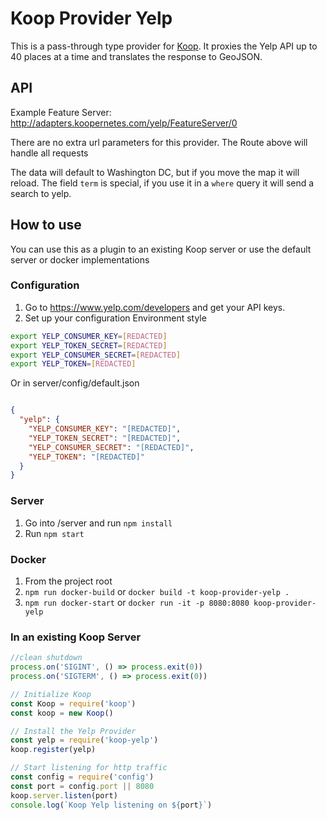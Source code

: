 # Koop Provider Yelp

This is a pass-through type provider for [Koop](https://koopjs.github.io). It proxies the Yelp API up to 40 places at a time and translates the response to GeoJSON.

## API

Example Feature Server: http://adapters.koopernetes.com/yelp/FeatureServer/0

There are no extra url parameters for this provider. The Route above will handle all requests

The data will default to Washington DC, but if you move the map it will reload.
The field `term` is special, if you use it in a `where` query it will send a search to yelp.

## How to use

You can use this as a plugin to an existing Koop server or use the default server or docker implementations

### Configuration

1. Go to https://www.yelp.com/developers and get your API keys.
2. Set up your configuration
Environment style
```bash
export YELP_CONSUMER_KEY=[REDACTED]
export YELP_TOKEN_SECRET=[REDACTED]
export YELP_CONSUMER_SECRET=[REDACTED]
export YELP_TOKEN=[REDACTED]
```
Or in server/config/default.json
```json

{
  "yelp": {
    "YELP_CONSUMER_KEY": "[REDACTED]",
    "YELP_TOKEN_SECRET": "[REDACTED]",
    "YELP_CONSUMER_SECRET": "[REDACTED]",
    "YELP_TOKEN": "[REDACTED]"
  }
}
```

### Server
1. Go into /server and run `npm install`
2. Run `npm start`

### Docker
1. From the project root
1. `npm run docker-build` or `docker build -t koop-provider-yelp .`
1. `npm run docker-start` or `docker run -it -p 8080:8080 koop-provider-yelp`

### In an existing Koop Server
```js
//clean shutdown
process.on('SIGINT', () => process.exit(0))
process.on('SIGTERM', () => process.exit(0))

// Initialize Koop
const Koop = require('koop')
const koop = new Koop()

// Install the Yelp Provider
const yelp = require('koop-yelp')
koop.register(yelp)

// Start listening for http traffic
const config = require('config')
const port = config.port || 8080
koop.server.listen(port)
console.log(`Koop Yelp listening on ${port}`)
```

